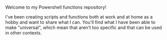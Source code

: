 Welcome to my Powershell functions repository!

I've been creating scripts and functions both at work and at home as a hobby and want to share what I can. You'll find what I have been able to make "universal", which mean that aren't too specific and that can be used in other contexts.
